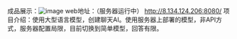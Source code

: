 成品展示：![image](https://github.com/user-attachments/assets/40a4dbe2-1ce6-4c8b-8d75-e8aacad9f6fa)
web地址：（服务器运行中） http://8.134.124.206:8080/
项目介绍：使用大型语言模型，创建聊天AI。使用服务器上部署的模型，非API方式，服务器配置局限，目前切换到简单模型，回答有限。
